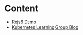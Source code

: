 # Content
* [Rxjs6 Demo](rxjs/README.md)
* [Kubernetes Learning Group Blog](https://hk-zhang.github.io/k8s-Guideline/)
